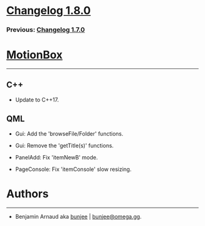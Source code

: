 # [Changelog 1.8.0](http://omega.gg/MotionBox/changes/1.8.0.html)

### Previous: [Changelog 1.7.0](1.7.0.html)

# [MotionBox](http://omega.gg/MotionBox)
---

## C++

- Update to C++17.


## QML

- Gui: Add the 'browseFile/Folder' functions.

- Gui: Remove the 'getTitle(s)' functions.

- PanelAdd: Fix 'itemNewB' mode.

- PageConsole: Fix 'itemConsole' slow resizing.


# Authors
---

- Benjamin Arnaud aka [bunjee](http://bunjee.me) | <bunjee@omega.gg>.
